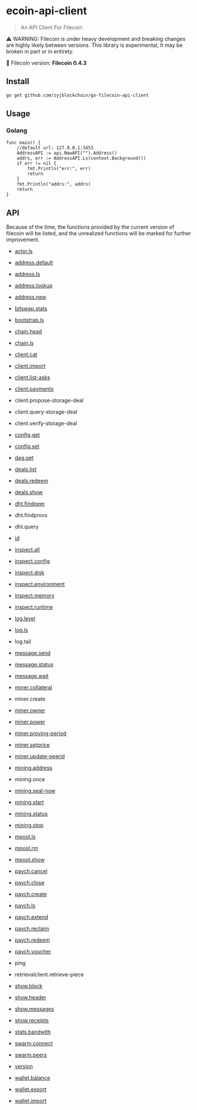 # ecoin-api-client

> An API Client For Filecoin

⚠️ WARNING: Filecoin is under heavy development and breaking changes are highly likely between versions. This library is experimental, It may be broken in part or in entirety.

🧩 Filecoin version: **Filecoin 0.4.3**

## Install

```sh
go get github.com/zyjblockchain/go-filecoin-api-client
```

## Usage

### Golang

```golang
func main() {
	//default url: 127.0.0.1:3453
	AddressAPI := api.NewAPI("").Address()
	addrs, err := AddressAPI.Ls(context.Background())
	if err != nil {
		fmt.Println("err:", err)
		return
	}
	fmt.Println("addrs:", addrs)
	return
}
```

## API

Because of the time, the functions provided by the current version of filecoin will be listed, and the unrealized functions will be marked for further improvement.

* [actor.ls](API.md#actorls)

* [address.default]()

* [address.ls]()

* [address.lookup]()

* [address.new]()

* [bitswap.stats]()

* [bootstrap.ls]()

* [chain.head]()

* [chain.ls]()

* [client.cat]()

* [client.import]()
* [client.list-asks]()
* [client.payments]()
* client.propose-storage-deal
* client.query-storage-deal
* client.verify-storage-deal
* [config.get]()
* [config.set]()
* [dag.get]()
* [deals.list]()
* [deals.redeem]()
* [deals.show]()
* [dht.findpeer]()
* dht.findprovs
* dht.query
* [id]()
* [inspect.all]()
* [inspect.config]()
* [inspect.disk]()
* [inspect.environment]()
* [inspect.memory]()
* [inspect.runtime]()
* [log.level]()
* [log.ls]()
* log.tail
* [message.send]()
* [message.status]()
* [message.wait]()
* [miner.collateral]()
* miner.create
* [miner.owner]()
* [miner.power]()
* [miner.proving-period]()
* [miner.setprice]()
* [miner.update-peerid]()
* [mining.address]()
* mining.once
* [mining.seal-now]()
* [mining.start]()
* [mining.status]()
* [mining.stop]()
* [mpool.ls]()
* [mpool.rm]()
* [mpool.show]()
* [paych.cancel]()
* [paych.close]()
* [paych.create]()
* [paych.ls]()
* [paych.extend]()
* [paych.reclaim]()
* [paych.redeem]()
* [paych.voucher]()
* ping
* retrievalclient.retrieve-piece
* [show.block]()
* [show.header]()
* [show.messages]()
* [show.receipts]()
* [stats.bandwith]()
* [swarm.connect]()
* [swarm.peers]()
* [version]()
* [wallet.balance]()
* [wallet.export]()
* [wallet.import]()
